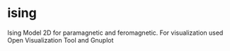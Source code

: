 # ising
Ising Model 2D for paramagnetic and feromagnetic.
For visualization used Open Visualization Tool and Gnuplot
